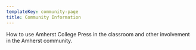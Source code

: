 ```yaml
---
templateKey: community-page
title: Community Information
---
```

How to use Amherst College Press in the classroom and other involvement in the Amherst community.
